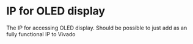 # IP for OLED display

The IP for accessing OLED display. Should be possible to just add as an fully functional IP to Vivado
